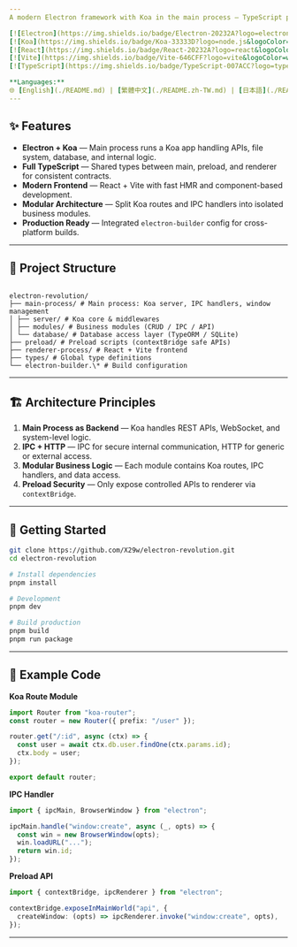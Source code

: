 ```yaml
---
A modern Electron framework with Koa in the main process — TypeScript powered, Vite + React UI, modular main/preload/renderer architecture, ready for mid-to-large scale desktop apps.

[![Electron](https://img.shields.io/badge/Electron-20232A?logo=electron&logoColor=white)](https://www.electronjs.org/)
[![Koa](https://img.shields.io/badge/Koa-33333D?logo=node.js&logoColor=green)](https://koajs.com/)
[![React](https://img.shields.io/badge/React-20232A?logo=react&logoColor=61DAFB)](https://react.dev/)
[![Vite](https://img.shields.io/badge/Vite-646CFF?logo=vite&logoColor=white)](https://vitejs.dev/)
[![TypeScript](https://img.shields.io/badge/TypeScript-007ACC?logo=typescript&logoColor=white)](https://www.typescriptlang.org/)

**Languages:**
🌐 [English](./README.md) | [繁體中文](./README.zh-TW.md) | [日本語](./README.ja.md)
---
```


## ✨ Features

- **Electron + Koa** — Main process runs a Koa app handling APIs, file system, database, and internal logic.
- **Full TypeScript** — Shared types between main, preload, and renderer for consistent contracts.
- **Modern Frontend** — React + Vite with fast HMR and component-based development.
- **Modular Architecture** — Split Koa routes and IPC handlers into isolated business modules.
- **Production Ready** — Integrated `electron-builder` config for cross-platform builds.

---

## 📂 Project Structure

```

electron-revolution/
├── main-process/ # Main process: Koa server, IPC handlers, window management
│ ├── server/ # Koa core & middlewares
│ ├── modules/ # Business modules (CRUD / IPC / API)
│ └── database/ # Database access layer (TypeORM / SQLite)
├── preload/ # Preload scripts (contextBridge safe APIs)
├── renderer-process/ # React + Vite frontend
├── types/ # Global type definitions
└── electron-builder.\* # Build configuration

```

---

## 🏗 Architecture Principles

1. **Main Process as Backend** — Koa handles REST APIs, WebSocket, and system-level logic.
2. **IPC + HTTP** — IPC for secure internal communication, HTTP for generic or external access.
3. **Modular Business Logic** — Each module contains Koa routes, IPC handlers, and data access.
4. **Preload Security** — Only expose controlled APIs to renderer via `contextBridge`.

---

## 🚀 Getting Started

```bash
git clone https://github.com/X29w/electron-revolution.git
cd electron-revolution

# Install dependencies
pnpm install

# Development
pnpm dev

# Build production
pnpm build
pnpm run package
```

---

## 🧩 Example Code

**Koa Route Module**

```ts
import Router from "koa-router";
const router = new Router({ prefix: "/user" });

router.get("/:id", async (ctx) => {
  const user = await ctx.db.user.findOne(ctx.params.id);
  ctx.body = user;
});

export default router;
```

**IPC Handler**

```ts
import { ipcMain, BrowserWindow } from "electron";

ipcMain.handle("window:create", async (_, opts) => {
  const win = new BrowserWindow(opts);
  win.loadURL("...");
  return win.id;
});
```

**Preload API**

```ts
import { contextBridge, ipcRenderer } from "electron";

contextBridge.exposeInMainWorld("api", {
  createWindow: (opts) => ipcRenderer.invoke("window:create", opts),
});
```

---
